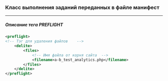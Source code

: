 ### Класс выполнения заданий переданных в файле манифест
***
##### Описание тега PREFLIGHT
```xml
<preflight>
<!-- Тэг для удаления файлов    -->
    <delite>
        <files>
            <!-- Имя файла от корня сайта  -->
            <filename>a-b_test_analytics.php</filename>
        </files>
    </delite>
</preflight>
```
